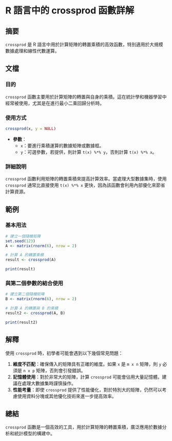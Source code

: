 <!--
Meta Description: # R 語言中的 crossprod 函數詳解 ## 摘要 `crossprod` 是 R 語言中用於計算矩陣的轉置乘積的高效函數，特別適用於大規模數據處理和線性代數運算。 ## 文檔 ### 目的 `crossprod` 函數主要用於計算矩陣的轉置與自身的乘積。這在統計學和機器學習中經常被使用，尤...
Meta Keywords: crossprod, matrix, rnorm, nrow, result
-->

# R 語言中的 crossprod 函數詳解

## 摘要
`crossprod` 是 R 語言中用於計算矩陣的轉置乘積的高效函數，特別適用於大規模數據處理和線性代數運算。

## 文檔
### 目的
`crossprod` 函數主要用於計算矩陣的轉置與自身的乘積。這在統計學和機器學習中經常被使用，尤其是在進行最小二乘回歸分析時。

### 使用方式
```R
crossprod(x, y = NULL)
```

- **參數**：
  - `x`：要進行乘積運算的數據矩陣或數據框。
  - `y`：可選參數，若提供，則計算 `t(x) %*% y`，否則計算 `t(x) %*% x`。

### 詳細說明
`crossprod` 函數利用矩陣的轉置乘積來提高計算效率。當處理大型數據集時，使用 `crossprod` 通常比直接使用 `t(x) %*% x` 更快，因為該函數會利用內部優化來節省計算資源。

## 範例
### 基本用法
```R
# 建立一個隨機矩陣
set.seed(123)
A <- matrix(rnorm(6), nrow = 2)

# 計算 A 的轉置乘積
result <- crossprod(A)

print(result)
```

### 與第二個參數的結合使用
```R
# 建立第二個隨機矩陣
B <- matrix(rnorm(6), nrow = 2)

# 計算 A 的轉置與 B 的乘積
result2 <- crossprod(A, B)

print(result2)
```

## 解釋
使用 `crossprod` 時，初學者可能會遇到以下幾個常見問題：

1. **維度不匹配**：確保傳入的矩陣具有正確的維度。如果 `x` 是 `m x n` 矩陣，則 `y` 必須是 `n x p` 矩陣，否則會引發錯誤。
2. **記憶體使用**：對於非常大的矩陣，計算 `crossprod` 可能會佔用大量記憶體。建議在處理大數據集時謹慎操作。
3. **性能考量**：即使 `crossprod` 提供了性能優化，對於特別大的矩陣，仍然可以考慮使用資料分塊或其他優化技術來進一步提高效率。

## 總結
`crossprod` 函數是一個高效的工具，用於計算矩陣的轉置乘積，廣泛應用於數據分析和統計模型的構建中。